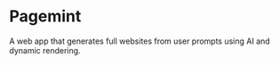 # Pagemint
A web app that generates full websites from user prompts using AI and dynamic rendering.

